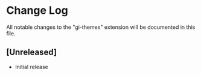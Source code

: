 # Change Log

All notable changes to the "gi-themes" extension will be documented in this file.

## [Unreleased]

- Initial release
